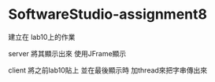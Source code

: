# SoftwareStudio-assignment8
建立在 lab10上的作業

server  將其顯示出來  使用JFrame顯示

client  將之前lab10貼上 並在最後顯示時 加thread來把字串傳出來

